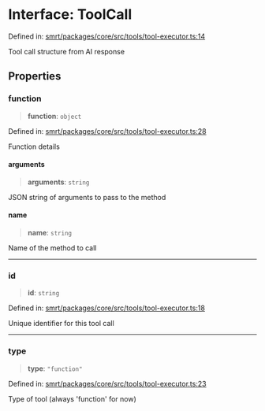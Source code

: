 # Interface: ToolCall

Defined in: [smrt/packages/core/src/tools/tool-executor.ts:14](https://github.com/happyvertical/smrt/blob/3e10e04571f8229dee5c87ee2f9b9b06c6c49f12/packages/core/src/tools/tool-executor.ts#L14)

Tool call structure from AI response

## Properties

### function

> **function**: `object`

Defined in: [smrt/packages/core/src/tools/tool-executor.ts:28](https://github.com/happyvertical/smrt/blob/3e10e04571f8229dee5c87ee2f9b9b06c6c49f12/packages/core/src/tools/tool-executor.ts#L28)

Function details

#### arguments

> **arguments**: `string`

JSON string of arguments to pass to the method

#### name

> **name**: `string`

Name of the method to call

***

### id

> **id**: `string`

Defined in: [smrt/packages/core/src/tools/tool-executor.ts:18](https://github.com/happyvertical/smrt/blob/3e10e04571f8229dee5c87ee2f9b9b06c6c49f12/packages/core/src/tools/tool-executor.ts#L18)

Unique identifier for this tool call

***

### type

> **type**: `"function"`

Defined in: [smrt/packages/core/src/tools/tool-executor.ts:23](https://github.com/happyvertical/smrt/blob/3e10e04571f8229dee5c87ee2f9b9b06c6c49f12/packages/core/src/tools/tool-executor.ts#L23)

Type of tool (always 'function' for now)

